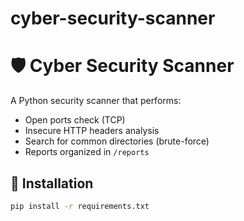 # cyber-security-scanner
# 🛡️ Cyber ​​Security Scanner

A Python security scanner that performs:

- Open ports check (TCP)
- Insecure HTTP headers analysis
- Search for common directories (brute-force)
- Reports organized in `/reports`

## 🔧 Installation

```bash
pip install -r requirements.txt
